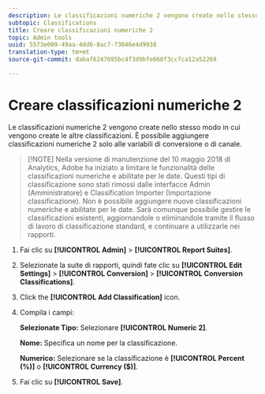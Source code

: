 ```yaml
---
description: Le classificazioni numeriche 2 vengono create nello stesso modo in cui vengono create le altre classificazioni. È possibile aggiungere classificazioni numeriche 2 solo alle variabili di conversione o di canale.
subtopic: Classifications
title: Creare classificazioni numeriche 2
topic: Admin tools
uuid: 5573e009-49aa-4dd6-8ac7-73046e4d9938
translation-type: tm+mt
source-git-commit: dabaf6247695bc4f3d9bfe668f3ccfca12a52269

---
```



# Creare classificazioni numeriche 2

Le classificazioni numeriche 2 vengono create nello stesso modo in cui vengono create le altre classificazioni. È possibile aggiungere classificazioni numeriche 2 solo alle variabili di conversione o di canale.

>[!NOTE] Nella versione di manutenzione del 10 maggio 2018 di Analytics, Adobe ha iniziato a limitare le funzionalità delle classificazioni numeriche e abilitate per le date. Questi tipi di classificazione sono stati rimossi dalle interfacce Admin (Amministratore) e Classification Importer (Importazione classificazione). Non è possibile aggiungere nuove classificazioni numeriche e abilitate per le date. Sarà comunque possibile gestire le classificazioni esistenti, aggiornandole o eliminandole tramite il flusso di lavoro di classificazione standard, e continuare a utilizzarle nei rapporti.

1. Fai clic su **[!UICONTROL Admin]** > **[!UICONTROL Report Suites]**.
1. Selezionate la suite di rapporti, quindi fate clic su **[!UICONTROL Edit Settings]** > **[!UICONTROL Conversion]** > **[!UICONTROL Conversion Classifications]**.
1. Click the **[!UICONTROL Add Classification]** icon.
1. Compila i campi:

   **Selezionate Tipo:** Selezionare **[!UICONTROL Numeric 2]**.

   **Nome:** Specifica un nome per la classificazione.

   **Numerico:** Selezionare se la classificazione è **[!UICONTROL Percent (%)]** o **[!UICONTROL Currency ($)]**.

1. Fai clic su **[!UICONTROL Save]**.

